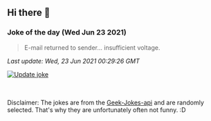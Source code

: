 ## Hi there 👋

### Joke of the day (Wed Jun 23 2021)
<!-- joke -->
>E-mail returned to sender... insufficient voltage.
<!-- /joke -->

*Last update: Wed, 23 Jun 2021 00:29:26 GMT*

[![Update joke](https://github.com/nclskfm/nclskfm/actions/workflows/joke.yml/badge.svg)](https://github.com/nclskfm/nclskfm/actions/workflows/joke.yml)

<br><br>
Disclaimer: The jokes are from the [Geek-Jokes-api](https://github.com/sameerkumar18/geek-joke-api) and are randomly selected. That's why they are unfortunately often not funny. :D

